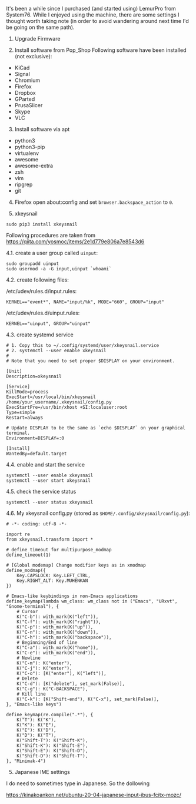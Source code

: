 
It's been a while since I purchased (and started using) LemurPro from System76. While I enjoyed using the machine, there are some settings I thought worth taking note (in order to avoid wandering around next time I'd be going on the same path). 

1. Upgrade Firmware

2. Install software from Pop_Shop
Following software have been installed (not exclusive): 
- KiCad
- Signal
- Chromium
- Firefox
- Dropbox
- GParted
- PrusaSlicer
- Skype
- VLC

3. Install software via apt
- python3
- python3-pip
- virtualenv
- awesome
- awesome-extra
- zsh
- vim
- ripgrep
- git

4. Firefox
open about:config and set `browser.backspace_action` to `0`.

4. xkeysnail
```
sudo pip3 install xkeysnail
```

Following procedures are taken from https://qiita.com/yosmoc/items/2e1d779e806a7e8543d6

4.1. create a user group called `uinput`:
```
sudo groupadd uinput
sudo usermod -a -G input,uinput `whoami`
```

4.2. create following files:

/etc/udev/rules.d/input.rules:
```
KERNEL=="event*", NAME="input/%k", MODE="660", GROUP="input"
```

/etc/udev/rules.d/uinput.rules:
```
KERNEL=="uinput", GROUP="uinput"
```

4.3. create systemd service

```
# 1. Copy this to ~/.config/systemd/user/xkeysnail.service
# 2. systemctl --user enable xkeysnail
#
# Note that you need to set proper $DISPLAY on your environment.

[Unit]
Description=xkeysnail

[Service]
KillMode=process
ExecStart=/usr/local/bin/xkeysnail /home/your_username/.xkeysnail/config.py
ExecStartPre=/usr/bin/xhost +SI:localuser:root
Type=simple
Restart=always

# Update DISPLAY to be the same as `echo $DISPLAY` on your graphical terminal.
Environment=DISPLAY=:0

[Install]
WantedBy=default.target
```

4.4. enable and start the service

```
systemctl --user enable xkeysnail
systemctl --user start xkeysnail
```

4.5. check the service status

```
systemctl --user status xkeysnail
```

4.6. My xkeysnail config.py (stored as `$HOME/.config/xkeysnail/config.py`):
```
# -*- coding: utf-8 -*-

import re
from xkeysnail.transform import *

# define timeout for multipurpose_modmap
define_timeout(1)

# [Global modemap] Change modifier keys as in xmodmap
define_modmap({
    Key.CAPSLOCK: Key.LEFT_CTRL,
    Key.RIGHT_ALT: Key.MUHENKAN
})

# Emacs-like keybindings in non-Emacs applications
define_keymap(lambda wm_class: wm_class not in ("Emacs", "URxvt", "Gnome-terminal"), {
    # Cursor
    K("C-b"): with_mark(K("left")),
    K("C-f"): with_mark(K("right")),
    K("C-p"): with_mark(K("up")),
    K("C-n"): with_mark(K("down")),
    K("C-h"): with_mark(K("backspace")),
    # Beginning/End of line
    K("C-a"): with_mark(K("home")),
    K("C-e"): with_mark(K("end")),
    # Newline
    K("C-m"): K("enter"),
    K("C-j"): K("enter"),
    K("C-o"): [K("enter"), K("left")],
    # Delete
    K("C-d"): [K("delete"), set_mark(False)],
    K("C-g"): K("C-BACKSPACE"),
    # Kill line
    K("C-k"): [K("Shift-end"), K("C-x"), set_mark(False)],
}, "Emacs-like keys")

define_keymap(re.compile(".*"), {
    K("T"): K("K"),
    K("K"): K("E"),
    K("E"): K("D"),
    K("D"): K("T"),
    K("Shift-T"): K("Shift-K"),
    K("Shift-K"): K("Shift-E"),
    K("Shift-E"): K("Shift-D"),
    K("Shift-D"): K("Shift-T"),
}, "Minimak-4")

```

5. Japanese IME settings

I do need to sometimes type in Japanese. So the dollowing 

https://kinakoankon.net/ubuntu-20-04-japanese-input-ibus-fcitx-mozc/







